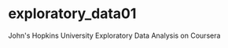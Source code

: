 exploratory_data01
==================

John's Hopkins University Exploratory Data Analysis on Coursera
